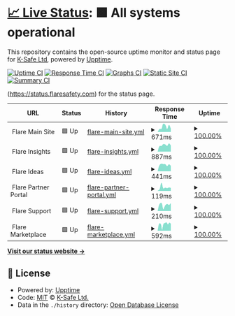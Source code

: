 # [📈 Live Status](https://status.Flaresafety.com): <!--live status--> **🟩 All systems operational**

This repository contains the open-source uptime monitor and status page for [K-Safe Ltd](http://www.k-safe.com), powered by [Upptime](https://github.com/upptime/upptime).

[![Uptime CI](https://github.com/k-safe/upptime/workflows/Uptime%20CI/badge.svg)](https://github.com/k-safe/upptime/actions?query=workflow%3A%22Uptime+CI%22)
[![Response Time CI](https://github.com/k-safe/upptime/workflows/Response%20Time%20CI/badge.svg)](https://github.com/k-safe/upptime/actions?query=workflow%3A%22Response+Time+CI%22)
[![Graphs CI](https://github.com/k-safe/upptime/workflows/Graphs%20CI/badge.svg)](https://github.com/k-safe/upptime/actions?query=workflow%3A%22Graphs+CI%22)
[![Static Site CI](https://github.com/k-safe/upptime/workflows/Static%20Site%20CI/badge.svg)](https://github.com/k-safe/upptime/actions?query=workflow%3A%22Static+Site+CI%22)
[![Summary CI](https://github.com/k-safe/upptime/workflows/Summary%20CI/badge.svg)](https://github.com/k-safe/upptime/actions?query=workflow%3A%22Summary+CI%22)

(https://status.flaresafety.com) for the status page.

<!--start: status pages-->
<!-- This summary is generated by Upptime (https://github.com/upptime/upptime) -->
<!-- Do not edit this manually, your changes will be overwritten -->
<!-- prettier-ignore -->
| URL | Status | History | Response Time | Uptime |
| --- | ------ | ------- | ------------- | ------ |
| <img alt="" src="https://favicons.githubusercontent.com/null" height="13"> Flare Main Site | 🟩 Up | [flare-main-site.yml](https://github.com/k-safe/upptime/commits/HEAD/history/flare-main-site.yml) | <details><summary><img alt="Response time graph" src="./graphs/flare-main-site/response-time-week.png" height="20"> 671ms</summary><br><a href="https://status.flaresafety.com/history/flare-main-site"><img alt="Response time 590" src="https://img.shields.io/endpoint?url=https%3A%2F%2Fraw.githubusercontent.com%2Fk-safe%2Fupptime%2FHEAD%2Fapi%2Fflare-main-site%2Fresponse-time.json"></a><br><a href="https://status.flaresafety.com/history/flare-main-site"><img alt="24-hour response time 443" src="https://img.shields.io/endpoint?url=https%3A%2F%2Fraw.githubusercontent.com%2Fk-safe%2Fupptime%2FHEAD%2Fapi%2Fflare-main-site%2Fresponse-time-day.json"></a><br><a href="https://status.flaresafety.com/history/flare-main-site"><img alt="7-day response time 671" src="https://img.shields.io/endpoint?url=https%3A%2F%2Fraw.githubusercontent.com%2Fk-safe%2Fupptime%2FHEAD%2Fapi%2Fflare-main-site%2Fresponse-time-week.json"></a><br><a href="https://status.flaresafety.com/history/flare-main-site"><img alt="30-day response time 611" src="https://img.shields.io/endpoint?url=https%3A%2F%2Fraw.githubusercontent.com%2Fk-safe%2Fupptime%2FHEAD%2Fapi%2Fflare-main-site%2Fresponse-time-month.json"></a><br><a href="https://status.flaresafety.com/history/flare-main-site"><img alt="1-year response time 590" src="https://img.shields.io/endpoint?url=https%3A%2F%2Fraw.githubusercontent.com%2Fk-safe%2Fupptime%2FHEAD%2Fapi%2Fflare-main-site%2Fresponse-time-year.json"></a></details> | <details><summary><a href="https://status.flaresafety.com/history/flare-main-site">100.00%</a></summary><a href="https://status.flaresafety.com/history/flare-main-site"><img alt="All-time uptime 99.97%" src="https://img.shields.io/endpoint?url=https%3A%2F%2Fraw.githubusercontent.com%2Fk-safe%2Fupptime%2FHEAD%2Fapi%2Fflare-main-site%2Fuptime.json"></a><br><a href="https://status.flaresafety.com/history/flare-main-site"><img alt="24-hour uptime 100.00%" src="https://img.shields.io/endpoint?url=https%3A%2F%2Fraw.githubusercontent.com%2Fk-safe%2Fupptime%2FHEAD%2Fapi%2Fflare-main-site%2Fuptime-day.json"></a><br><a href="https://status.flaresafety.com/history/flare-main-site"><img alt="7-day uptime 100.00%" src="https://img.shields.io/endpoint?url=https%3A%2F%2Fraw.githubusercontent.com%2Fk-safe%2Fupptime%2FHEAD%2Fapi%2Fflare-main-site%2Fuptime-week.json"></a><br><a href="https://status.flaresafety.com/history/flare-main-site"><img alt="30-day uptime 100.00%" src="https://img.shields.io/endpoint?url=https%3A%2F%2Fraw.githubusercontent.com%2Fk-safe%2Fupptime%2FHEAD%2Fapi%2Fflare-main-site%2Fuptime-month.json"></a><br><a href="https://status.flaresafety.com/history/flare-main-site"><img alt="1-year uptime 99.97%" src="https://img.shields.io/endpoint?url=https%3A%2F%2Fraw.githubusercontent.com%2Fk-safe%2Fupptime%2FHEAD%2Fapi%2Fflare-main-site%2Fuptime-year.json"></a></details>
| <img alt="" src="https://favicons.githubusercontent.com/null" height="13"> Flare Insights | 🟩 Up | [flare-insights.yml](https://github.com/k-safe/upptime/commits/HEAD/history/flare-insights.yml) | <details><summary><img alt="Response time graph" src="./graphs/flare-insights/response-time-week.png" height="20"> 887ms</summary><br><a href="https://status.flaresafety.com/history/flare-insights"><img alt="Response time 866" src="https://img.shields.io/endpoint?url=https%3A%2F%2Fraw.githubusercontent.com%2Fk-safe%2Fupptime%2FHEAD%2Fapi%2Fflare-insights%2Fresponse-time.json"></a><br><a href="https://status.flaresafety.com/history/flare-insights"><img alt="24-hour response time 833" src="https://img.shields.io/endpoint?url=https%3A%2F%2Fraw.githubusercontent.com%2Fk-safe%2Fupptime%2FHEAD%2Fapi%2Fflare-insights%2Fresponse-time-day.json"></a><br><a href="https://status.flaresafety.com/history/flare-insights"><img alt="7-day response time 887" src="https://img.shields.io/endpoint?url=https%3A%2F%2Fraw.githubusercontent.com%2Fk-safe%2Fupptime%2FHEAD%2Fapi%2Fflare-insights%2Fresponse-time-week.json"></a><br><a href="https://status.flaresafety.com/history/flare-insights"><img alt="30-day response time 1090" src="https://img.shields.io/endpoint?url=https%3A%2F%2Fraw.githubusercontent.com%2Fk-safe%2Fupptime%2FHEAD%2Fapi%2Fflare-insights%2Fresponse-time-month.json"></a><br><a href="https://status.flaresafety.com/history/flare-insights"><img alt="1-year response time 866" src="https://img.shields.io/endpoint?url=https%3A%2F%2Fraw.githubusercontent.com%2Fk-safe%2Fupptime%2FHEAD%2Fapi%2Fflare-insights%2Fresponse-time-year.json"></a></details> | <details><summary><a href="https://status.flaresafety.com/history/flare-insights">100.00%</a></summary><a href="https://status.flaresafety.com/history/flare-insights"><img alt="All-time uptime 69.98%" src="https://img.shields.io/endpoint?url=https%3A%2F%2Fraw.githubusercontent.com%2Fk-safe%2Fupptime%2FHEAD%2Fapi%2Fflare-insights%2Fuptime.json"></a><br><a href="https://status.flaresafety.com/history/flare-insights"><img alt="24-hour uptime 100.00%" src="https://img.shields.io/endpoint?url=https%3A%2F%2Fraw.githubusercontent.com%2Fk-safe%2Fupptime%2FHEAD%2Fapi%2Fflare-insights%2Fuptime-day.json"></a><br><a href="https://status.flaresafety.com/history/flare-insights"><img alt="7-day uptime 100.00%" src="https://img.shields.io/endpoint?url=https%3A%2F%2Fraw.githubusercontent.com%2Fk-safe%2Fupptime%2FHEAD%2Fapi%2Fflare-insights%2Fuptime-week.json"></a><br><a href="https://status.flaresafety.com/history/flare-insights"><img alt="30-day uptime 100.00%" src="https://img.shields.io/endpoint?url=https%3A%2F%2Fraw.githubusercontent.com%2Fk-safe%2Fupptime%2FHEAD%2Fapi%2Fflare-insights%2Fuptime-month.json"></a><br><a href="https://status.flaresafety.com/history/flare-insights"><img alt="1-year uptime 69.98%" src="https://img.shields.io/endpoint?url=https%3A%2F%2Fraw.githubusercontent.com%2Fk-safe%2Fupptime%2FHEAD%2Fapi%2Fflare-insights%2Fuptime-year.json"></a></details>
| <img alt="" src="https://favicons.githubusercontent.com/null" height="13"> Flare Ideas | 🟩 Up | [flare-ideas.yml](https://github.com/k-safe/upptime/commits/HEAD/history/flare-ideas.yml) | <details><summary><img alt="Response time graph" src="./graphs/flare-ideas/response-time-week.png" height="20"> 441ms</summary><br><a href="https://status.flaresafety.com/history/flare-ideas"><img alt="Response time 443" src="https://img.shields.io/endpoint?url=https%3A%2F%2Fraw.githubusercontent.com%2Fk-safe%2Fupptime%2FHEAD%2Fapi%2Fflare-ideas%2Fresponse-time.json"></a><br><a href="https://status.flaresafety.com/history/flare-ideas"><img alt="24-hour response time 371" src="https://img.shields.io/endpoint?url=https%3A%2F%2Fraw.githubusercontent.com%2Fk-safe%2Fupptime%2FHEAD%2Fapi%2Fflare-ideas%2Fresponse-time-day.json"></a><br><a href="https://status.flaresafety.com/history/flare-ideas"><img alt="7-day response time 441" src="https://img.shields.io/endpoint?url=https%3A%2F%2Fraw.githubusercontent.com%2Fk-safe%2Fupptime%2FHEAD%2Fapi%2Fflare-ideas%2Fresponse-time-week.json"></a><br><a href="https://status.flaresafety.com/history/flare-ideas"><img alt="30-day response time 394" src="https://img.shields.io/endpoint?url=https%3A%2F%2Fraw.githubusercontent.com%2Fk-safe%2Fupptime%2FHEAD%2Fapi%2Fflare-ideas%2Fresponse-time-month.json"></a><br><a href="https://status.flaresafety.com/history/flare-ideas"><img alt="1-year response time 443" src="https://img.shields.io/endpoint?url=https%3A%2F%2Fraw.githubusercontent.com%2Fk-safe%2Fupptime%2FHEAD%2Fapi%2Fflare-ideas%2Fresponse-time-year.json"></a></details> | <details><summary><a href="https://status.flaresafety.com/history/flare-ideas">100.00%</a></summary><a href="https://status.flaresafety.com/history/flare-ideas"><img alt="All-time uptime 89.08%" src="https://img.shields.io/endpoint?url=https%3A%2F%2Fraw.githubusercontent.com%2Fk-safe%2Fupptime%2FHEAD%2Fapi%2Fflare-ideas%2Fuptime.json"></a><br><a href="https://status.flaresafety.com/history/flare-ideas"><img alt="24-hour uptime 100.00%" src="https://img.shields.io/endpoint?url=https%3A%2F%2Fraw.githubusercontent.com%2Fk-safe%2Fupptime%2FHEAD%2Fapi%2Fflare-ideas%2Fuptime-day.json"></a><br><a href="https://status.flaresafety.com/history/flare-ideas"><img alt="7-day uptime 100.00%" src="https://img.shields.io/endpoint?url=https%3A%2F%2Fraw.githubusercontent.com%2Fk-safe%2Fupptime%2FHEAD%2Fapi%2Fflare-ideas%2Fuptime-week.json"></a><br><a href="https://status.flaresafety.com/history/flare-ideas"><img alt="30-day uptime 100.00%" src="https://img.shields.io/endpoint?url=https%3A%2F%2Fraw.githubusercontent.com%2Fk-safe%2Fupptime%2FHEAD%2Fapi%2Fflare-ideas%2Fuptime-month.json"></a><br><a href="https://status.flaresafety.com/history/flare-ideas"><img alt="1-year uptime 89.08%" src="https://img.shields.io/endpoint?url=https%3A%2F%2Fraw.githubusercontent.com%2Fk-safe%2Fupptime%2FHEAD%2Fapi%2Fflare-ideas%2Fuptime-year.json"></a></details>
| <img alt="" src="https://favicons.githubusercontent.com/null" height="13"> Flare Partner Portal | 🟩 Up | [flare-partner-portal.yml](https://github.com/k-safe/upptime/commits/HEAD/history/flare-partner-portal.yml) | <details><summary><img alt="Response time graph" src="./graphs/flare-partner-portal/response-time-week.png" height="20"> 119ms</summary><br><a href="https://status.flaresafety.com/history/flare-partner-portal"><img alt="Response time 121" src="https://img.shields.io/endpoint?url=https%3A%2F%2Fraw.githubusercontent.com%2Fk-safe%2Fupptime%2FHEAD%2Fapi%2Fflare-partner-portal%2Fresponse-time.json"></a><br><a href="https://status.flaresafety.com/history/flare-partner-portal"><img alt="24-hour response time 104" src="https://img.shields.io/endpoint?url=https%3A%2F%2Fraw.githubusercontent.com%2Fk-safe%2Fupptime%2FHEAD%2Fapi%2Fflare-partner-portal%2Fresponse-time-day.json"></a><br><a href="https://status.flaresafety.com/history/flare-partner-portal"><img alt="7-day response time 119" src="https://img.shields.io/endpoint?url=https%3A%2F%2Fraw.githubusercontent.com%2Fk-safe%2Fupptime%2FHEAD%2Fapi%2Fflare-partner-portal%2Fresponse-time-week.json"></a><br><a href="https://status.flaresafety.com/history/flare-partner-portal"><img alt="30-day response time 124" src="https://img.shields.io/endpoint?url=https%3A%2F%2Fraw.githubusercontent.com%2Fk-safe%2Fupptime%2FHEAD%2Fapi%2Fflare-partner-portal%2Fresponse-time-month.json"></a><br><a href="https://status.flaresafety.com/history/flare-partner-portal"><img alt="1-year response time 121" src="https://img.shields.io/endpoint?url=https%3A%2F%2Fraw.githubusercontent.com%2Fk-safe%2Fupptime%2FHEAD%2Fapi%2Fflare-partner-portal%2Fresponse-time-year.json"></a></details> | <details><summary><a href="https://status.flaresafety.com/history/flare-partner-portal">100.00%</a></summary><a href="https://status.flaresafety.com/history/flare-partner-portal"><img alt="All-time uptime 99.79%" src="https://img.shields.io/endpoint?url=https%3A%2F%2Fraw.githubusercontent.com%2Fk-safe%2Fupptime%2FHEAD%2Fapi%2Fflare-partner-portal%2Fuptime.json"></a><br><a href="https://status.flaresafety.com/history/flare-partner-portal"><img alt="24-hour uptime 100.00%" src="https://img.shields.io/endpoint?url=https%3A%2F%2Fraw.githubusercontent.com%2Fk-safe%2Fupptime%2FHEAD%2Fapi%2Fflare-partner-portal%2Fuptime-day.json"></a><br><a href="https://status.flaresafety.com/history/flare-partner-portal"><img alt="7-day uptime 100.00%" src="https://img.shields.io/endpoint?url=https%3A%2F%2Fraw.githubusercontent.com%2Fk-safe%2Fupptime%2FHEAD%2Fapi%2Fflare-partner-portal%2Fuptime-week.json"></a><br><a href="https://status.flaresafety.com/history/flare-partner-portal"><img alt="30-day uptime 100.00%" src="https://img.shields.io/endpoint?url=https%3A%2F%2Fraw.githubusercontent.com%2Fk-safe%2Fupptime%2FHEAD%2Fapi%2Fflare-partner-portal%2Fuptime-month.json"></a><br><a href="https://status.flaresafety.com/history/flare-partner-portal"><img alt="1-year uptime 99.79%" src="https://img.shields.io/endpoint?url=https%3A%2F%2Fraw.githubusercontent.com%2Fk-safe%2Fupptime%2FHEAD%2Fapi%2Fflare-partner-portal%2Fuptime-year.json"></a></details>
| <img alt="" src="https://favicons.githubusercontent.com/null" height="13"> Flare Support | 🟩 Up | [flare-support.yml](https://github.com/k-safe/upptime/commits/HEAD/history/flare-support.yml) | <details><summary><img alt="Response time graph" src="./graphs/flare-support/response-time-week.png" height="20"> 210ms</summary><br><a href="https://status.flaresafety.com/history/flare-support"><img alt="Response time 187" src="https://img.shields.io/endpoint?url=https%3A%2F%2Fraw.githubusercontent.com%2Fk-safe%2Fupptime%2FHEAD%2Fapi%2Fflare-support%2Fresponse-time.json"></a><br><a href="https://status.flaresafety.com/history/flare-support"><img alt="24-hour response time 266" src="https://img.shields.io/endpoint?url=https%3A%2F%2Fraw.githubusercontent.com%2Fk-safe%2Fupptime%2FHEAD%2Fapi%2Fflare-support%2Fresponse-time-day.json"></a><br><a href="https://status.flaresafety.com/history/flare-support"><img alt="7-day response time 210" src="https://img.shields.io/endpoint?url=https%3A%2F%2Fraw.githubusercontent.com%2Fk-safe%2Fupptime%2FHEAD%2Fapi%2Fflare-support%2Fresponse-time-week.json"></a><br><a href="https://status.flaresafety.com/history/flare-support"><img alt="30-day response time 188" src="https://img.shields.io/endpoint?url=https%3A%2F%2Fraw.githubusercontent.com%2Fk-safe%2Fupptime%2FHEAD%2Fapi%2Fflare-support%2Fresponse-time-month.json"></a><br><a href="https://status.flaresafety.com/history/flare-support"><img alt="1-year response time 187" src="https://img.shields.io/endpoint?url=https%3A%2F%2Fraw.githubusercontent.com%2Fk-safe%2Fupptime%2FHEAD%2Fapi%2Fflare-support%2Fresponse-time-year.json"></a></details> | <details><summary><a href="https://status.flaresafety.com/history/flare-support">100.00%</a></summary><a href="https://status.flaresafety.com/history/flare-support"><img alt="All-time uptime 100.00%" src="https://img.shields.io/endpoint?url=https%3A%2F%2Fraw.githubusercontent.com%2Fk-safe%2Fupptime%2FHEAD%2Fapi%2Fflare-support%2Fuptime.json"></a><br><a href="https://status.flaresafety.com/history/flare-support"><img alt="24-hour uptime 100.00%" src="https://img.shields.io/endpoint?url=https%3A%2F%2Fraw.githubusercontent.com%2Fk-safe%2Fupptime%2FHEAD%2Fapi%2Fflare-support%2Fuptime-day.json"></a><br><a href="https://status.flaresafety.com/history/flare-support"><img alt="7-day uptime 100.00%" src="https://img.shields.io/endpoint?url=https%3A%2F%2Fraw.githubusercontent.com%2Fk-safe%2Fupptime%2FHEAD%2Fapi%2Fflare-support%2Fuptime-week.json"></a><br><a href="https://status.flaresafety.com/history/flare-support"><img alt="30-day uptime 100.00%" src="https://img.shields.io/endpoint?url=https%3A%2F%2Fraw.githubusercontent.com%2Fk-safe%2Fupptime%2FHEAD%2Fapi%2Fflare-support%2Fuptime-month.json"></a><br><a href="https://status.flaresafety.com/history/flare-support"><img alt="1-year uptime 100.00%" src="https://img.shields.io/endpoint?url=https%3A%2F%2Fraw.githubusercontent.com%2Fk-safe%2Fupptime%2FHEAD%2Fapi%2Fflare-support%2Fuptime-year.json"></a></details>
| <img alt="" src="https://favicons.githubusercontent.com/null" height="13"> Flare Marketplace | 🟩 Up | [flare-marketplace.yml](https://github.com/k-safe/upptime/commits/HEAD/history/flare-marketplace.yml) | <details><summary><img alt="Response time graph" src="./graphs/flare-marketplace/response-time-week.png" height="20"> 592ms</summary><br><a href="https://status.flaresafety.com/history/flare-marketplace"><img alt="Response time 552" src="https://img.shields.io/endpoint?url=https%3A%2F%2Fraw.githubusercontent.com%2Fk-safe%2Fupptime%2FHEAD%2Fapi%2Fflare-marketplace%2Fresponse-time.json"></a><br><a href="https://status.flaresafety.com/history/flare-marketplace"><img alt="24-hour response time 631" src="https://img.shields.io/endpoint?url=https%3A%2F%2Fraw.githubusercontent.com%2Fk-safe%2Fupptime%2FHEAD%2Fapi%2Fflare-marketplace%2Fresponse-time-day.json"></a><br><a href="https://status.flaresafety.com/history/flare-marketplace"><img alt="7-day response time 592" src="https://img.shields.io/endpoint?url=https%3A%2F%2Fraw.githubusercontent.com%2Fk-safe%2Fupptime%2FHEAD%2Fapi%2Fflare-marketplace%2Fresponse-time-week.json"></a><br><a href="https://status.flaresafety.com/history/flare-marketplace"><img alt="30-day response time 575" src="https://img.shields.io/endpoint?url=https%3A%2F%2Fraw.githubusercontent.com%2Fk-safe%2Fupptime%2FHEAD%2Fapi%2Fflare-marketplace%2Fresponse-time-month.json"></a><br><a href="https://status.flaresafety.com/history/flare-marketplace"><img alt="1-year response time 552" src="https://img.shields.io/endpoint?url=https%3A%2F%2Fraw.githubusercontent.com%2Fk-safe%2Fupptime%2FHEAD%2Fapi%2Fflare-marketplace%2Fresponse-time-year.json"></a></details> | <details><summary><a href="https://status.flaresafety.com/history/flare-marketplace">100.00%</a></summary><a href="https://status.flaresafety.com/history/flare-marketplace"><img alt="All-time uptime 99.95%" src="https://img.shields.io/endpoint?url=https%3A%2F%2Fraw.githubusercontent.com%2Fk-safe%2Fupptime%2FHEAD%2Fapi%2Fflare-marketplace%2Fuptime.json"></a><br><a href="https://status.flaresafety.com/history/flare-marketplace"><img alt="24-hour uptime 100.00%" src="https://img.shields.io/endpoint?url=https%3A%2F%2Fraw.githubusercontent.com%2Fk-safe%2Fupptime%2FHEAD%2Fapi%2Fflare-marketplace%2Fuptime-day.json"></a><br><a href="https://status.flaresafety.com/history/flare-marketplace"><img alt="7-day uptime 100.00%" src="https://img.shields.io/endpoint?url=https%3A%2F%2Fraw.githubusercontent.com%2Fk-safe%2Fupptime%2FHEAD%2Fapi%2Fflare-marketplace%2Fuptime-week.json"></a><br><a href="https://status.flaresafety.com/history/flare-marketplace"><img alt="30-day uptime 100.00%" src="https://img.shields.io/endpoint?url=https%3A%2F%2Fraw.githubusercontent.com%2Fk-safe%2Fupptime%2FHEAD%2Fapi%2Fflare-marketplace%2Fuptime-month.json"></a><br><a href="https://status.flaresafety.com/history/flare-marketplace"><img alt="1-year uptime 99.95%" src="https://img.shields.io/endpoint?url=https%3A%2F%2Fraw.githubusercontent.com%2Fk-safe%2Fupptime%2FHEAD%2Fapi%2Fflare-marketplace%2Fuptime-year.json"></a></details>

<!--end: status pages-->

[**Visit our status website →**](https://status.flaresafety.com)

## 📄 License

- Powered by: [Upptime](https://github.com/upptime/upptime)
- Code: [MIT](./LICENSE) © [K-Safe Ltd.](http://www.k-safe.com)
- Data in the `./history` directory: [Open Database License](https://opendatacommons.org/licenses/odbl/1-0/)
